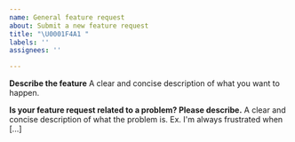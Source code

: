 ```yaml
---
name: General feature request
about: Submit a new feature request
title: "\U0001F4A1 "
labels: ''
assignees: ''

---
```


**Describe the feature**
A clear and concise description of what you want to happen.

**Is your feature request related to a problem? Please describe.**
A clear and concise description of what the problem is. Ex. I'm always frustrated when [...]
